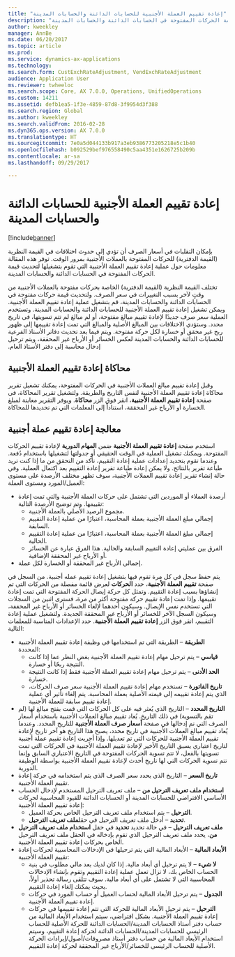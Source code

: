 ```yaml
---
title: "إعادة تقييم العملة الأجنبية للحسابات الدائنة والحسابات المدينة"
description: "بإمكان التقلبات في أسعار الصرف أن تؤدي إلى حدوث اختلافات في القيمة النظرية (القيمة الدفترية) للحركات المفتوحة بالعملات الأجنبية بمرور الوقت. توفر هذه المقالة معلومات حول عملية إعادة تقييم العملة الأجنبية التي تقوم بتشغيلها لتحديث قيمة الحركات المفتوحة في الحسابات الدائنة والحسابات المدينة."
author: kweekley
manager: AnnBe
ms.date: 06/20/2017
ms.topic: article
ms.prod: 
ms.service: dynamics-ax-applications
ms.technology: 
ms.search.form: CustExchRateAdjustment, VendExchRateAdjustment
audience: Application User
ms.reviewer: twheeloc
ms.search.scope: Core, AX 7.0.0, Operations, UnifiedOperations
ms.custom: 14211
ms.assetid: defb1ea5-1f3e-4859-87d8-3f9954d3f388
ms.search.region: Global
ms.author: kweekley
ms.search.validFrom: 2016-02-28
ms.dyn365.ops.version: AX 7.0.0
ms.translationtype: HT
ms.sourcegitcommit: 7e0a5d044133b917a3eb9386773205218e5c1b40
ms.openlocfilehash: b092529bef976558490c5aa4351e1626725b209b
ms.contentlocale: ar-sa
ms.lasthandoff: 09/29/2017

---
```


# <a name="foreign-currency-revaluation-for-accounts-payable-and-accounts-receivable"></a>إعادة تقييم العملة الأجنبية للحسابات الدائنة والحسابات المدينة

[!include[banner](../includes/banner.md)]


بإمكان التقلبات في أسعار الصرف أن تؤدي إلى حدوث اختلافات في القيمة النظرية (القيمة الدفترية) للحركات المفتوحة بالعملات الأجنبية بمرور الوقت. توفر هذه المقالة معلومات حول عملية إعادة تقييم العملة الأجنبية التي تقوم بتشغيلها لتحديث قيمة الحركات المفتوحة في الحسابات الدائنة والحسابات المدينة. 

تختلف القيمة النظرية (القيمة الدفترية) الخاصة بحركات مفتوحة بالعملات الأجنبية من وقتٍ لآخر بسبب التغييرات في سعر الصرف. ولتحديث قيمة حركات مفتوحة في الحسابات الدائنة والحسابات المدينة، قم بتشغيل عملية إعادة تقييم العملة الأجنبية. ويمكن تشغيل إعادة تقييم العملة الأجنبية للحسابات الدائنة والحسابات المدينة. وتستخدم العملية سعر صرف جديدًا لإعادة تقييم مبالغ مفتوحة، أو لم مبالغ لم تتم تسويتها، في تاريخ محدد. ‏‫وستؤدي الاختلافات بين المبالغ الأصلية والمبالغ التي تمت إعادة تقييمها إلى ظهور ربح غير محقق أو خسارة لكل حركة مفتوحة. ويتم فيما بعد تحديث دفاتر الأستاذ الفرعية للحسابات الدائنة والحسابات المدينة لعكس الخسائر أو الأرباح غير المحققة، ويتم ترحيل إدخال محاسبة إلى دفتر الأستاذ العام.‬

## <a name="simulate-a-foreign-currency-revaluation"></a>محاكاة إعادة تقييم العملة الأجنبية
وقبل إعادة تقييم مبالغ العملات الأجنبية في الحركات المفتوحة، يمكنك تشغيل تقرير محاكاة إعادة تقييم العملة الأجنبية لنفس التاريخ والطريقة. ولتشغيل تقرير المحاكاة، في صفحة **إعادة تقييم العملة الأجنبية**، انقر فوق الزر **محاكاة**. ويوفر التقرير معاينة لمبلغ الخسارة أو الأرباح غير المحققة، استناداً إلى المعلمات التي تم تحديدها للمحاكاة.

## <a name="process-a-foreign-currency-revaluation"></a>معالجة إعادة تقييم عملة أجنبية
‏‫استخدم صفحة **إعادة تقييم العملة الأجنبية** ضمن **المهام الدورية** لإعادة تقييم الحركات المفتوحة. ويمكنك تشغيل العملية في الوقت الحقيقي أو جدولتها لتشغيلها باستخدام دُفعة. وعندما تقوم بتحديد إعدادات عملية إعادة التقييم، تأكد من التحقق من ما إذا كنت تريد طباعة تقرير بالنتائج. ولا يمكن إعادة طباعة تقرير إعادة التقييم بعد اكتمال العملية.‬ وفي حالة إنشاء تقرير إعادة تقييم العملات الأجنبية، سوف تظهر مختلف الأرصدة على مستوى العميل/المورد ومستوى العملة:

-   أرصدة العملاء أو الموردين التي تشتمل على حركات العملة الأجنبية والتي تمت إعادة تقييمها. وتم توضيح الأرصدة التالية:
    -   مجموع الرصيد الأصلي بالعملة الأجنبية.
    -   إجمالي مبلغ العملة الأجنبية ‬بعملة المحاسبة، اعتبارًا من عملية إعادة التقييم السابقة.
    -   إجمالي مبلغ العملة الأجنبية ‬بعملة المحاسبة، اعتبارًا من عملية إعادة التقييم الحالية.
    -   الفرق بين عمليتي إعادة التقييم السابقة والحالية. هذا الفرق عبارة عن الخسائر أو الأرباح غير المحققة الإضافية.
-   إجمالي الأرباح غير المحققة أو الخسارة لكل عملة.

يتم حفظ سجل في كل مرة تقوم فيها بتشغيل إعادة تقييم عمله أجنبية. من السجل في صفحة **تقييم العملة الأجنبية**، حدد **الحركات** لعرض قائمة مفصلة من الحركات التي تم إنشاؤها بسبب إعادة التقييم. ‏‫وتمثل كل حركة إيصال الحركة المفتوحة التي تمت إعادة تقييمها. وإذا تمت إعادة تقييم حركة مفتوحة أكثر من مرة، فسترى اثنين من السجلات التي تستخدم نفس الإيصال. وسيكون أحدهما لإلغاء الخسائر أو الأرباح غير المحققة، وسيكون السجل الآخر للخسائر أو الأرباح غير المحققة الجديدة.‬ ولتشغيل عملية إعادة التقييم، انقر فوق الزر **إعادة تقييم العملة الأجنبية**. حدد الإعدادات المناسبة للمعلمات التالية:

-   **الطريقة** – الطريقة التي تم استخدامها في وظيفة إعادة تقييم العملة الأجنبية المحددة:
    -   **قياسي** – يتم ترحيل مهام إعادة تقييم العملة الأجنبية بغض النظر عما إذا كانت النتيجة ربحًا أو خسارة.
    -   **الحد الأدنى** – يتم ترحيل مهام إعادة تقييم العملة الأجنبية فقط إذا كانت النتيجة خسارة.
    -   **تاريخ الفاتورة** – تستخدم مهام إعادة تقييم العملة الأجنبية سعر صرف الحركات، الذي يتم إعادة تقييمه إلى قيمته الأصلية بعملة المحاسبة. يتم إلغاء تأثير أي عملية إعادة تقييم سابقة للعملة الأجنبية.
-   **التاريخ المحدد** – التاريخ الذي يُعثر فيه على كل الحركات التي قمت بفتح مبالغ لها (لم تقم بالتسوية) في ذلك التاريخ. يُعاد تقييم مبالغ العملات الأجنبية باستخدام أسعار الصرف التي تم إدخالها في صفحة **أسعار صرف العملة الأجنبية** للتاريخ المحدد. وعندما يُعاد تقييم مبالغ العملات الأجنبية في تاريخ محدد، يصبح هذا التاريخ هو آخر تاريخ لإعادة تقييم العملة الأجنبية للحركات التي تم تعديلها. وإذا أجريت إعادة تقييم عملة أجنبية لتاريخ اعتباري يسبق التاريخ الأخير لإعادة تقييم العملة الأجنبية في الحركات التي تمت تسويتها بالفعل، لا تتم تسوية الحركات المفتوحة في التاريخ الاعتباري السابق وإنما تتم تسوية الحركات التي لها تاريخ أحدث لإعادة تقييم العملة الأجنبية بواسطة الوظيفة الدورية.
-   **تاريخ السعر** – التاريخ الذي يحدد سعر الصرف الذي يتم استخدامه في حركة إعادة تقييم العملة الأجنبية.
-   **استخدام ملف تعريف الترحيل من** – ملف تعريف الترحيل المستخدم لإدخال الحساب الأساسي الافتراضي للحسابات المدينة أو الحسابات الدائنة للقيود المحاسبية لحركات إعادة تقييم العملة الأجنبية:
    -   **الترحيل** – يتم استخدام ملف تعريف الترحيل الخاص بحركة العميل.
    -   **تحديد** – أدخل ملف تعريف الترحيل في حقل**ملف تعريف الترحيل**.
-   **ملف تعريف الترحيل** – في حالة تحديد **تحديد** في حقل **استخدام ملف تعريف الترحيل من**، يحدد ملف تعريف الترحيل الذي تقوم بإدخاله في الحقل ملف تعريف الترحيل الخاص بحركات إعادة تقييم العملة الأجنبية.
-   **الأبعاد المالية** – الأبعاد المالية التي يتم ترحيلها في الإدخالات المحاسبية لحركات إعادة تقييم العملة الأجنبية:
    -   **لا شيء** – لا يتم ترحيل أي أبعاد مالية. إذا كان لديك بعد مالي مطلوب في بنية الحساب الخاص بك، لا تزال تعمل عملية إعادة التقييم وتقوم بإنشاء الإدخالات المحاسبية التي لا تشتمل على أي أبعاد مالية. سوف تتلقى رسالة تحذير أولاً، بحيث يمكنك إلغاء إعادة التقييم.
    -   **الجدول** – يتم ترحيل الأبعاد المالية لحساب العميل أو حساب المورد في حركات إعادة تقييم العملة الأجنبية.
    -   **الترحيل** – يتم ترحيل الأبعاد المالية للحركة التي تتم إعادة تقييمها في حركات إعادة تقييم العملة الأجنبية. بشكل افتراضي، سيتم استخدام الأبعاد المالية من حساب دفتر أستاذ الحسابات المدينة/الحسابات الدائنة للحركة الأصلية للحساب الرئيسي للحسابات المدينة/الحسابات الدائنة لحركة إعادة التقييم، وسيتم استخدام الأبعاد المالية من حساب دفتر أستاذ مصروفات/أصول/إيرادات الحركة الأصلية للحساب الرئيسي للخسائر/الأرباح غير المحققة لحركة إعادة التقييم.






